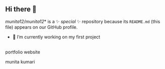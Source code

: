 ## Hi there 👋
*munita12/munita12** is a ✨ _special_ ✨ repository because its `README.md` (this file) appears on our GitHub profile.

- 🔭 I’m currently working on my first project
<br>
portfolio website
<br>
<p>munita kumari<p>